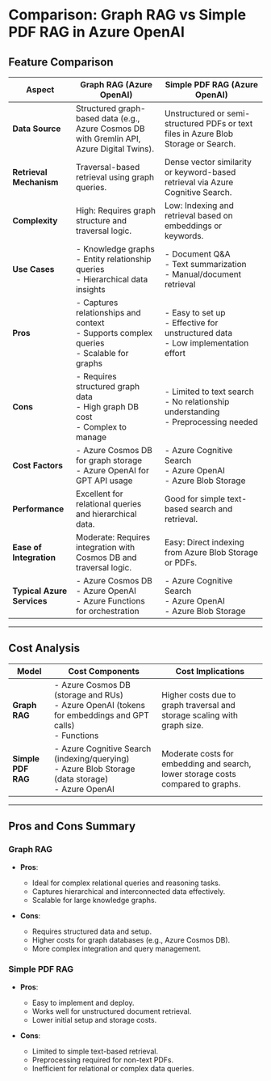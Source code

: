 # Comparison: Graph RAG vs Simple PDF RAG in Azure OpenAI

## Feature Comparison

| **Aspect**               | **Graph RAG (Azure OpenAI)**                                                                 | **Simple PDF RAG (Azure OpenAI)**                                                       |
|--------------------------|---------------------------------------------------------------------------------------------|---------------------------------------------------------------------------------------|
| **Data Source**          | Structured graph-based data (e.g., Azure Cosmos DB with Gremlin API, Azure Digital Twins).  | Unstructured or semi-structured PDFs or text files in Azure Blob Storage or Search.   |
| **Retrieval Mechanism**  | Traversal-based retrieval using graph queries.                                              | Dense vector similarity or keyword-based retrieval via Azure Cognitive Search.        |
| **Complexity**           | High: Requires graph structure and traversal logic.                                         | Low: Indexing and retrieval based on embeddings or keywords.                          |
| **Use Cases**            | - Knowledge graphs<br>- Entity relationship queries<br>- Hierarchical data insights         | - Document Q&A<br>- Text summarization<br>- Manual/document retrieval                 |
| **Pros**                 | - Captures relationships and context<br>- Supports complex queries<br>- Scalable for graphs | - Easy to set up<br>- Effective for unstructured data<br>- Low implementation effort  |
| **Cons**                 | - Requires structured graph data<br>- High graph DB cost<br>- Complex to manage             | - Limited to text search<br>- No relationship understanding<br>- Preprocessing needed |
| **Cost Factors**         | - Azure Cosmos DB for graph storage<br>- Azure OpenAI for GPT API usage                     | - Azure Cognitive Search<br>- Azure OpenAI<br>- Azure Blob Storage                    |
| **Performance**          | Excellent for relational queries and hierarchical data.                                     | Good for simple text-based search and retrieval.                                      |
| **Ease of Integration**  | Moderate: Requires integration with Cosmos DB and traversal logic.                          | Easy: Direct indexing from Azure Blob Storage or PDFs.                                |
| **Typical Azure Services**| - Azure Cosmos DB<br>- Azure OpenAI<br>- Azure Functions for orchestration                 | - Azure Cognitive Search<br>- Azure OpenAI<br>- Azure Blob Storage                    |

---

## Cost Analysis

| **Model**       | **Cost Components**                                                                                 | **Cost Implications**                                                                  |
|-----------------|-----------------------------------------------------------------------------------------------------|---------------------------------------------------------------------------------------|
| **Graph RAG**   | - Azure Cosmos DB (storage and RUs)<br>- Azure OpenAI (tokens for embeddings and GPT calls)<br>- Functions | Higher costs due to graph traversal and storage scaling with graph size.              |
| **Simple PDF RAG** | - Azure Cognitive Search (indexing/querying)<br>- Azure Blob Storage (data storage)<br>- Azure OpenAI | Moderate costs for embedding and search, lower storage costs compared to graphs.      |

---

## Pros and Cons Summary

### **Graph RAG**
- **Pros**:
  - Ideal for complex relational queries and reasoning tasks.
  - Captures hierarchical and interconnected data effectively.
  - Scalable for large knowledge graphs.

- **Cons**:
  - Requires structured data and setup.
  - Higher costs for graph databases (e.g., Azure Cosmos DB).
  - More complex integration and query management.

### **Simple PDF RAG**
- **Pros**:
  - Easy to implement and deploy.
  - Works well for unstructured document retrieval.
  - Lower initial setup and storage costs.

- **Cons**:
  - Limited to simple text-based retrieval.
  - Preprocessing required for non-text PDFs.
  - Inefficient for relational or complex data queries.
